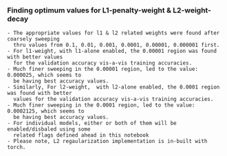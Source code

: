 ### Finding optimum values for L1-penalty-weight & L2-weight-decay
    - The appropriate values for l1 & l2 related weights were found after coarsely sweeping
      thru values from 0.1, 0.01, 0.001, 0.0001, 0.00001, 0.000001 first.
    - For l1-weight, with l1-alone enabled, the 0.00001 region was found with better values
      for the validation accuracy vis-a-vis training accuracies.
    - Much finer sweeping in the 0.00001 region, led to the value: 0.000025, which seems to
      be having best accuracy values.
    - Similarly, For l2-weight,  with l2-alone enabled, the 0.0001 region was found with better
      values for the validation accuracy vis-a-vis training accuracies.
    - Much finer sweeping in the 0.0001 region, led to the value: 0.0002125, which seems to
      be having best accuracy values.
    - For individual models, either or both of them will be enabled/disbaled using some
      related flags defined ahead in this notebook
    - Please note, L2 regaularization implementation is in-built with torch. 
